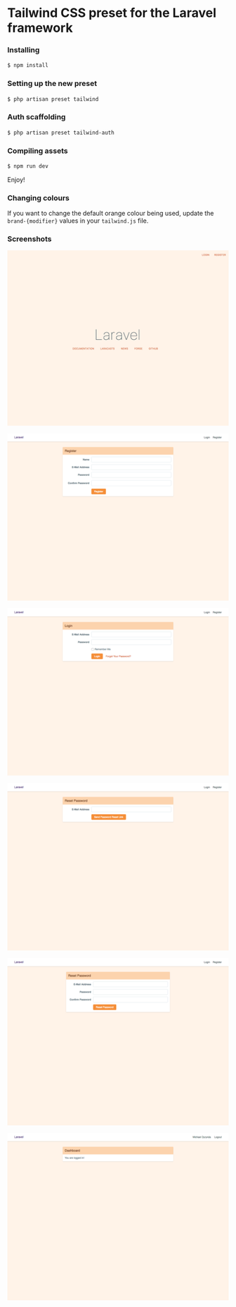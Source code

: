 # Tailwind CSS preset for the Laravel framework

### Installing
```bash
$ npm install
```

### Setting up the new preset
```bash
$ php artisan preset tailwind
```

### Auth scaffolding
```bash
$ php artisan preset tailwind-auth
```

### Compiling assets
```bash
$ npm run dev
```

Enjoy!

### Changing colours

If you want to change the default orange colour being used, update the `brand-{modifier}` values in your `tailwind.js` file.

### Screenshots

![Welcome](/screenshots/welcome.png)

![Register](/screenshots/register.png)

![Login](/screenshots/login.png)

![Send Password Reset](/screenshots/send-password-reset.png)

![Reset Password](/screenshots/reset-password.png)

![Dashboard](/screenshots/dashboard.png)
